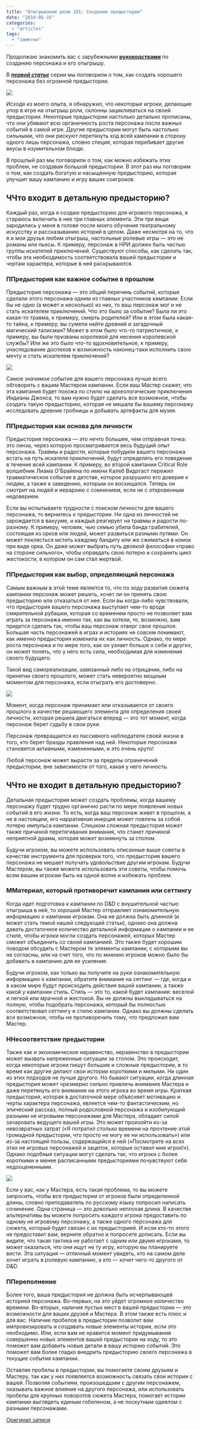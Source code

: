 ```yaml
---
title: "Отыгрывание роли 101: Создание предыстории"
date: "2019-05-15"
categories: 
  - "articles"
tags: 
  - "заметки"
---
```


Продолжаю знакомить вас с зарубежными **[руководствами](https://vk.com/away.php?to=https%3A%2F%2Fwww.dndbeyond.com%2Fposts%2F478-roleplaying-101-building-a-backstory&cc_key=)** по созданию персонажа и его отыгрышу.

В **_[первой статье](https://vk.com/@dnd_for_all-otygrysh-roli-lichnost-personazha)_** серии мы поговорили о том, как создать хорошего персонажа без огромной предыстории.

![](https://pp.userapi.com/c844724/v844724994/1f9653/xlDfTafj2uA.jpg)

Исходя из моего опыта, я обнаружил, что некоторые игроки, делающие упор в игре на отыгрыш роли, склонны зацикливаться на своей предыстории. Некоторые предыстории настолько детально прописаны, что они убивают всю органичность роста персонажа после важных событий в самой игре. Другие предыстории могут быть настолько сильными, что они рискуют перетянуть ход всей кампании в сторону одного лишь персонажа, словно специя, которая перебивает другие вкусы в изумительном блюде.

В прошлый раз мы поговорили о том, как можно избежать этих проблем, не создавая большой предыстории. В этот раз мы поговорим о том, как создать богатую и насыщенную предысторию, которая улучшит вашу кампанию и игру ваших соигроков.

## ЧЧто входит в детальную предысторию?

Каждый раз, когда я создаю предысторию для игрового персонажа, я стараюсь включить в нее три главных элемента. Эти три вещи зародились у меня в голове после моего обучения театральному искусству и рассказыванию историй в целом. Даже несмотря на то, что я и мои друзья любим отыгрыш, настольные ролевые игры — это не романы или пьесы. К примеру, персонаж в НРИ должен быть частью группы искателей приключений. Существуют способы, как сделать так, чтобы эта необходимость соответствовала вашей предыстории и чертам характера, которые в ней раскрываются.

### ППредыстория как важное событие в прошлом

Предыстория персонажа — это общий перечень событий, которые сделали этого персонажа одним из главных участников кампании. Если бы не одно (а может и несколько) из них, то ваш персонаж мог и не стать искателем приключений. Что это было за событие? Была ли это какая-то травма, к примеру, смерть родителей? Или в этом была какая-то тайна, к примеру, вы сумели найти древний и загадочный магический талисман? Может в этом было что-то патриотичное, к примеру, вы были призваны королевой для несения королевской службы? Или же это было что-то вдохновительное, к примеру, унаследование доспехов и возможность наконец-таки исполнить свою мечту и стать искателем приключений?

![](https://pp.userapi.com/c844724/v844724994/1f9689/Vo8avpEu0VI.jpg)

Самое значимое событие для вашего персонажа лучше всего обговорить с вашим Мастером кампании. Если ваш Мастер скажет, что эта кампания будет похожа по стилю на археологические приключения Индианы Джонса, то вам нужно будет сделать все возможное, чтобы создать такую предысторию, которая не мешала бы вашему персонажу исследовать древние гробницы и добывать артефакты для музея.

### ППредыстория как основа для личности

Предыстория персонажа — это нечто большее, чем отправная точка: это линза, через которую просматривается весь будущий опыт персонажа. Травмы и радости, которые побудили вашего персонажа встать на путь искателя приключений, будут определять его поведение в течение всей кампании. К примеру, во второй кампании Critical Role волшебник Лиама О'Брайена по имени Калеб Видогаст пережил травматическое событие в детстве, которое разрушило его доверие к людям, а также к заведению, которым он восхищался. Теперь он смотрит на людей и иерархию с сомнением, если не с откровенным недоверием.

Если вы испытываете трудности с поиском личности для вашего персонажа, то вернитесь к предыстории. Ни одна из личностей не зарождается в вакууме, и каждый реагирует на травмы и радости по-разному. К примеру, человек, чью семью убила банда грабителей, состоящая из орков или людей, может развиться разными путями. Он может поклясться мстить каждому бандиту или же сжиматься в комок при виде орка. Он даже может выбрать путь двоякой философии «право на стороне сильного», чтобы оправдать свою потерю и сохранить цикл жестокости, в котором он сам стал жертвой.

### ППредыстория как выбор, определяющий персонажа

Самым важным в этой теме является то, что по ходу развития сюжета кампании персонаж может решить, хочет ли он принять свою предысторию или отказаться от нее. Если вы когда-либо чувствовали, что предыстория вашего персонажа выступает чем-то вроде смирительной рубашки, которая со временем просто не позволяет вам играть за персонажа именно так, как вы хотели, то, возможно, вам придется сделать так, чтобы ваш персонаж отверг свое прошлое. Большая часть персонажей в играх и историях не совсем понимают, как именно предыстория изменила их как личность. Однако, по мере роста персонажа и по мере того, как он узнает больше о себе и других, он может понять, что у него есть сила, необходимая для изменения своего будущего.

Такой вид самореализации, завязанный либо на отрицании, либо на принятии своего прошлого, может стать невероятно мощным моментом для персонажа, если отыграть его достоверно.

![](https://pp.userapi.com/c844724/v844724322/1fe56b/M3_hK29FPto.jpg)

Момент, когда персонаж принимает или отказывается от своего прошлого в качестве решающего элемента для определения своей личности, которая решила двигаться вперед — это тот момент, когда персонаж берет судьбу в свои руки.

Персонаж превращается из пассивного наблюдателя своей жизни в того, кто берет бразды правления над ней. Некоторые персонажи становятся активными, измененными, и это очень круто!

Любой персонаж может вырасти за пределы ограничений предыстории, вне зависимости от того, какая у него личность.

## ЧЧто не входит в детальную предысторию?

Детальная предыстория может создать проблемы, когда вашему персонажу будет трудно органично расти по мере появления новых событий в его жизни. То есть, когда ваш персонаж живет в прошлом, а не в настоящем, его нарративная инерция может повлечь за собой потерю импульса кампании. Слишком сложная предыстория может также причиной перетягивания внимания, что станет причиной неприятной драмы, которая может возникнуть за столом.

Будучи игроком, вы можете использовать описанные выше советы в качестве инструмента для проверки того, что предыстория вашего персонажа не мешает получать удовольствие другим игрокам. Будучи Мастером, вы также можете использовать эти советы, чтобы помочь всем вашим игрокам быть на одной волне и избежать проблем.

### ММатериал, который противоречит кампании или сеттингу

Когда идет подготовка к кампании по D&D с внушительной частью отыгрыша в ней, то хороший Мастер отправляет ознакомительную информацию о кампании игрокам. Она не должна быть длинной (и может стать темой нашей следующей статьи), однако она должна давать достаточное количество детальной информации о кампании и ее стиле, чтобы игроки могли создать персонажей, которых Мастер сможет объединить со своей кампанией. Это также будет хорошим поводом обсудить с Мастером те элементы кампании, с которыми вы не согласны, или на счет того, что по мнению игроков можно было бы добавить в кампанию для ее усиления.

Будучи игроком, как только вы получите на руки ознакомительную информацию о кампании, обратите внимание на сеттинг — где, когда и в каком мире будут происходить действия вашей кампании, а также какой у кампании стиль. Стиль — это то, какой будет кампания: веселой и легкой или мрачной и жестокой. Вы не должны выкладываться на полную, чтобы подобрать персонажа, который бы полностью соответствовал сеттингу и стилю кампании. Однако вы должны сделать все возможное, чтобы не противоречить тому, что предложил вам Мастер.

### ННесоответствие предыстории

Также как и экономическое неравенство, неравенство в предыстории может вызвать напряженные ситуации за столом. Это происходит, когда некоторые игроки пишут большие и сложные предыстории, в то время как другие делают свои истории короткими и милыми. Ни один из этих подходов не лучше другого. Но бывают ситуации, когда длинная предыстория может чрезмерно сильно привлечь внимание Мастера и даже перетянуть его внимание на этого игрока во время игры. Краткая предыстория, которая в достаточной мере объясняет мотивацию и черты характера персонажа, является чем-то фантастическим, но эпический рассказ, полный родословной персонажа и изобилующий разными не игровыми персонажами для Мастера, обладает силой зачаровать ведущего вашей игры. Это может произойти из-за невозвратных затрат («Я потратил столько времени на прочтение этой громадной предыстории, что просто не могу ее ни использовать») или из-за настоящей пользы, содержащейся в ней («Посмотрите на всех этих не игровых персонажей и зацепок, которые оставил мне игрок!»). Однако подобные ситуации могут сделать так, что игроки с более короткими и менее расписанными предысториями почувствуют себя недооцененными.

![](https://pp.userapi.com/c844724/v844724690/2053c5/mNZKgFkR2Fc.jpg)

Если у вас, как у Мастера, есть такая проблема, то вы можете запросить, чтобы все предыстории от игроков были определенной длины, словно преподаватель по русскому языку попросил написать сочинение. Одна страница — это довольно неплохая длина. В качестве альтернативы вы можете попросить каждого игрока предоставить по одному не игровому персонажу, а также одного персонажа для сюжета, который будет связан с их предысторией. И если кто-то этого не предоставит вам, верните обратно и попросите дописать. Если вы видите, что такая тактика не работает с одним или двумя игроками, то может оказаться, что они ищут не ту игру, которую вы планируете вести. Эта ситуация — отличный момент увидеть, кто на самом деле хочет играть в ролевую кампанию, а кто — хочет чего-то другого от D&D.

### ППереполнение

Более того, ваша предыстория не должна быть исчерпывающей историей персонажа. Во-первых, на это уйдет огромное количество времени. Во-вторых, наличие пустых мест в вашей предыстории — это возможности для ваших друзей и Мастера. В этом также есть плюс и для вас. Наличие пробелов в предыстории позволит вам импровизировать и создавать новые элементы истории, если это необходимо. Или, если вам не нравится момент придумывания совершенно новых элементов вашей предыстории на ходу, то это поможет вам добавить новые детали в вашу историю событий. Это поможет вам более гладко внедрить предысторию своего персонажа в текущие события кампании.

Оставляя пробелы в предыстории, вы помогаете своим друзьям и Мастеру, так как у них появляется возможность связать свои истории с вашей. Позволяя событиям, произошедшим с другим персонажем, оказывать важное влияние на другого персонажа, или использовать пробелы для крупных поворотов сюжета Мастера, помогает истории кампании выглядеть единым гобеленом, а не лоскутным одеялом с разными персонажами.

[Оригинал записи](https://vk.com/@dnd_for_all-otygrysh-roli-101-sozdanie-predystorii)

